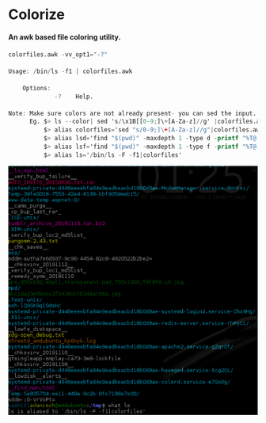 # Colorize 

#### An awk based file coloring utility. 
```awk 
colorfiles.awk -vv_opt1="-?"

Usage: /bin/ls -f1 | colorfiles.awk

    Options:
             -?    Help.

Note: Make sure colors are not already present- you can sed the input.
      Eg. $> ls --color| sed 's/\x1B[[0-9;]\+[A-Za-z]//g' |colorfiles.awk
          $> alias colorfiles='sed "s/0-9;]\+[A-Za-z]//g"|colorfiles.awk'
          $> alias lsd='find "$(pwd)" -maxdepth 1 -type d -printf "%T@  %Tc %f/\n" 2>/dev/null|sort -n|cut -f 2-|tail -50|colorfiles'
          $> alias lsf='find "$(pwd)" -maxdepth 1 -type f -printf "%T@  %Tc %f\n" 2>/dev/null|sort -n|cut -f 2-|tail -50|colorfiles'
          $> alias ls='/bin/ls -F -f1|colorfiles'
```

![colorfiles screenshot](https://raw.githubusercontent.com/AdamDanischewski/scriptsandoneliners/assets/colorfiles_sshot1.png)

